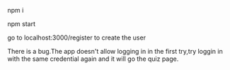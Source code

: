 

npm i

npm start

go to localhost:3000/register to create the user

There is a bug.The app doesn't allow logging in in the first try,try loggin in with the same credential again and it will go the quiz page.
